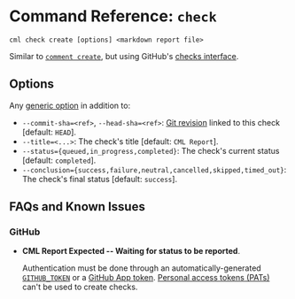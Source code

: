 # Command Reference: `check`

```usage
cml check create [options] <markdown report file>
```

Similar to [`comment create`](/doc/ref/comment#create), but using GitHub's
[checks interface](https://docs.github.com/en/rest/reference/checks).

## Options

Any [generic option](/doc/ref) in addition to:

- `--commit-sha=<ref>`, `--head-sha=<ref>`:
  [Git revision](https://git-scm.com/docs/gitrevisions) linked to this check
  [default: `HEAD`].
- `--title=<...>`: The check's title [default: `CML Report`].
- `--status={queued,in_progress,completed}`: The check's current status
  [default: `completed`].
- `--conclusion={success,failure,neutral,cancelled,skipped,timed_out}`: The
  check's final status [default: `success`].

## FAQs and Known Issues

### GitHub

- **CML Report Expected -- Waiting for status to be reported**.

  Authentication must be done through an automatically-generated
  [`GITHUB_TOKEN`](https://docs.github.com/en/actions/security-guides/automatic-token-authentication)
  or a
  [GitHub App token](https://cml.dev/doc/self-hosted-runners?tab=GitHub#app).
  [Personal access tokens (PATs)](https://cml.dev/doc/self-hosted-runners?tab=GitHub#pat)
  can't be used to create checks.
